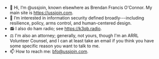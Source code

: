 - 👋 Hi, I’m @ussjoin, known elsewhere as Brendan Francis O'Connor. My main site is <https://ussjoin.com>.
- 👀 I’m interested in information security defined broadly---including resilience, policy, arms control, and human-centered design.
- 📻 I also do ham radio; see <https://k3qb.radio>.
- ⚖️ I'm also an attorney; generally, not yours, though I'm an ARRL Volunteer Counsel, and I can at least take an email if you think you have some specific reason you want to talk to me.
- 📫 How to reach me: bfo@ussjoin.com.

<!---
ussjoin/ussjoin is a ✨ special ✨ repository because its `README.md` (this file) appears on your GitHub profile.
You can click the Preview link to take a look at your changes.
--->
